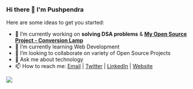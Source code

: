 ### Hi there 👋 I'm Pushpendra


Here are some ideas to get you started:
- 🔭 I’m currently working on **solving DSA problems** & **[ My Open Source Project - Conversion Lamp ](https://github.com/pushpendrahpx/conversion-lamp)**
- 🌱 I’m currently learning Web Development
- 👯 I’m looking to collaborate on variety of Open Source Projects
- 💬 Ask me about technology
- 📫 How to reach me: [Email](mailto:pushpendra.hpx2002@gmail.com)  | [Twitter](https://twitter.com/pushpendrahpx20) | [LinkedIn](https://linkedin.com/in/pushpendrahpx) | [Website](https://pushpendrahpx.github.io)
<img src="https://github-readme-stats.vercel.app/api?username=pushpendrahpx&&show_icons=true&title_color=ccd6f6&icon_color=64ffda&text_color=8892b0&bg_color=0A1923" />
